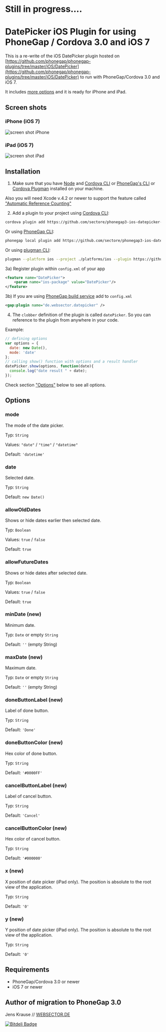 # Still in progress....


# DatePicker iOS Plugin for using PhoneGap / Cordova 3.0 and iOS 7

This is a re-write of the iOS DatePicker plugin hosted on [https://github.com/phonegap/phonegap-plugins/tree/master/iOS/DatePicker](https://github.com/phonegap/phonegap-plugins/tree/master/iOS/DatePicker) to run with PhoneGap/Cordova 3.0 and iOS 7.

It includes [more options](#options) and it is ready for iPhone and iPad.

## Screen shots

### iPhone (iOS 7)
![screen shot iPhone](https://raw.github.com/sectore/phonegap3-ios-datepicker-plugin/master/assets/screenshot_ios7.jpg)

### iPad (iOS 7)
![screen shot iPad](https://raw.github.com/sectore/phonegap3-ios-datepicker-plugin/master/assets/screenshot_ipad_ios7.jpg)

## Installation

1) Make sure that you have [Node](http://nodejs.org/) and [Cordova CLI](https://github.com/apache/cordova-cli) or [PhoneGap's CLI](https://github.com/mwbrooks/phonegap-cli) or [Cordova Plugman](https://github.com/apache/cordova-plugman/) installed on your machine.

Also you will need Xcode v.4.2 or newer to support the feature called ["Automatic Reference Counting"](http://developer.apple.com/library/ios/#documentation/DeveloperTools/Conceptual/WhatsNewXcode/Articles/xcode_4_2.html)

2) Add a plugin to your project using [Cordova CLI](https://github.com/apache/cordova-cli):

```bash
cordova plugin add https://github.com/sectore/phonegap3-ios-datepicker-plugin
```

Or using [PhoneGap CLI](https://github.com/mwbrooks/phonegap-cli):

```bash
phonegap local plugin add https://github.com/sectore/phonegap3-ios-datepicker-plugin
```

Or using [plugman CLI](https://github.com/apache/cordova-plugman#command-line-usage):

```bash
plugman --platform ios --project ./platforms/ios --plugin https://github.com/sectore/phonegap3-ios-datepicker-plugin
```


3a) Register plugin within `config.xml` of your app

```xml
<feature name="DatePicker">
    <param name="ios-package" value="DatePicker"/>
</feature>
```

3b) If you are using [PhoneGap build service](https://build.phonegap.com/) add to `config.xml`

```xml
<gap:plugin name="de.websector.datepicker" />
```

4) The `clobber` definition of the plugin is called `datePicker`. So you can reference to the plugin from anywhere in your code.

Example:

```js
// defining options
var options = {
  date: new Date(),
  mode: 'date'
};
// calling show() function with options and a result handler
datePicker.show(options, function(date){
  console.log("date result " + date);  
});
```

Check section ["Options"](#options) below to see all options.

## Options

### mode
The mode of the date picker.

Typ: `String` 

Values: `"date"` / `"time"` / `"datetime"`

Default: `'datetime'`

### date
Selected date.

Typ: `String`

Default: `new Date()`

### allowOldDates
Shows or hide dates earlier then selected date.

Typ: `Boolean`

Values: `true` / `false`

Default: `true`

### allowFutureDates
Shows or hide dates after selected date.

Typ: `Boolean`

Values: `true` / `false`

Default: `true`

### minDate (new)
Minimum date.

Typ: `Date` or empty `String`

Default: `''` (empty String)

### maxDate (new)
Maximum date.

Typ: `Date` or empty `String`

Default: `''` (empty String)

### doneButtonLabel (new)
Label of done button.

Typ: `String`

Default: `'Done'`

### doneButtonColor (new)
Hex color of done button.

Typ: `String`

Default: `'#0000FF'`

### cancelButtonLabel (new)
Label of cancel button.

Typ: `String`

Default: `'Cancel'`

### cancelButtonColor (new)
Hex color of cancel button.

Typ: `String`

Default: `'#000000'`

### x (new)
X position of date picker (iPad only). The position is absolute to the root view of the application.

Typ: `String`

Default: `'0'`

### y (new)
Y position of date picker (iPad only). The position is absolute to the root view of the application.

Typ: `String`

Default: `'0'`

## Requirements
- PhoneGap/Cordova 3.0 or newer
- iOS 7 or newer

## Author of migration to PhoneGap 3.0
Jens Krause // [WEBSECTOR.DE](http://www.websector.de)




[![Bitdeli Badge](https://d2weczhvl823v0.cloudfront.net/sectore/phonegap3-ios-datepicker-plugin/trend.png)](https://bitdeli.com/free "Bitdeli Badge")

